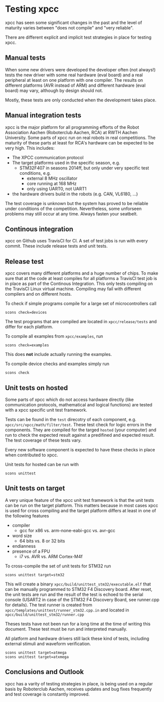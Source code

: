 # Testing xpcc

xpcc has seen some significant changes in the past and the level of
maturity varies between "does not compile" and "very reliable".

There are different explicit and implicit test strategies in place for
testing xpcc.

## Manual tests

When some new drivers were developed the developer often (not always!) tests the new driver with some real hardware (eval board) and a real peripheral at least on one platform with one compiler. The results on different platforms (AVR instead of ARM) and different hardware (eval board) may vary, although by design should not.

Mostly, these tests are only conducted when the development takes place.

## Manual integration tests

xpcc is the major platform for all programming efforts of the Robot Association Aachen (Roboterclub Aachen, RCA) at RWTH Aachen University. Some parts of xpcc run on real robots in real competitions. The maturity of these parts at least for RCA's hardware can be expected to be very high. This includes:

- The XPCC communication protocol
- The target platforms used in the specific season, e.g.
  - STM32F407 in seasons 2014ff, but only under very specific test conditions, e.g.
    - external 8 MHz oscillator
    - core running at 168 MHz
    - only using UART0, not UART1
- the hardware drivers build in the robots (e.g. CAN, VL6180, ...)

The test coverage is unknown but the system has proved to be reliable under conditions of the competition. Nevertheless, some unforseen problems may still occur at any time. Always fasten your seatbelt.

## Continous integration

xpcc on Github uses TravisCI for CI. A set of test jobs is run with every commit. These include release tests and unit tests.

## Release test

xpcc covers many different platforms and a huge number of chips. To make sure that at the code at least compiles for all platforms a TravisCI test job is in place as part of the Continous Integration. This only tests compiling on the TravisCI Linux virtual machine. Compiling may fail with different compilers and on different hosts.

To check if simple programs compile for a large set of microcontrollers call

	scons check=devices

The test programs that are compiled are located in `xpcc/release/tests` and differ for each platform.

To compile all examples from `xpcc/examples`, run

	scons check=examples

This does **not** include actually running the examples.

To compile device checks and examples simply run

	scons check

## Unit tests on hosted

Some parts of xpcc which do not access hardware directly (like communication protocols, mathematical and logical functions) are tested with a xpcc specific unit test framework.

Tests can be found in the `test` direcotry of each component, e.g. `xpcc/src/xpcc/math/filter/test`. These test check for logic errors in the components. They are compiled for the targed `hosted` (your computer) and run to check the expected result against a predifined and expected result. The test coverage of these tests vary.

Every new software component is expected to have these checks in place when contributed to xpcc.

Unit tests for hosted can be run with

	scons unittest

## Unit tests on target

A very unique feature of the xpcc unit test framework is that the unit tests can be run on the target platform. This matters because in most cases xpcc is used for cross compiling and the target platform differs at least in one of the following features

- compiler
  - gcc for x86 vs. arm-none-eabi-gcc vs. avr-gcc
- word size
  - 64 bits vs. 8 or 32 bits
- endianness
- presence of a FPU
  - i7 vs. AVR vs. ARM Cortex-M4f

To cross-compile the set of unit tests for STM32 run

	scons unittest target=stm32

This will create a binary `xpcc/build/unittest_stm32/executable.elf` that can be manually programmed to STM32 F4 Discovery board. After reset, the unit tests are run and the result of the test is echoed to the serial console (USART2 in case of the STM32 F4 Discovery Board, see runner.cpp for details). The test runner is created from `xpcc/templates/unittest/runner_stm32.cpp.in` and located in `xpcc/build/unittest_stm32/runner.cpp`

Theses tests have not been run for a long time at the time of writing this document. These test must be run and interpreted manually.

All platform and hardware drivers still lack these kind of tests, including external stimuli and waveform verification.

	scons unittest target=atmega
	scons unittest target=atxmega

## Conclusions and Outlook

xpcc has a varity of testing strategies in place, is being used on a regular basis by Roboterclub Aachen, receives updates and bug fixes frequently and test coverage is constantly improved.
